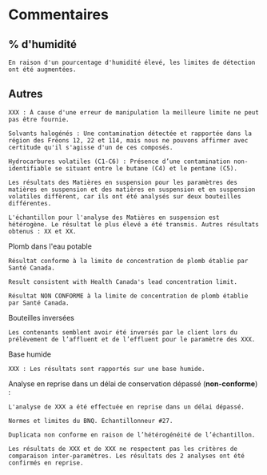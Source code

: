 # Commentaires


## % d'humidité
```
En raison d'un pourcentage d'humidité élevé, les limites de détection ont été augmentées.
```


## Autres
```
XXX : À cause d'une erreur de manipulation la meilleure limite ne peut pas être fournie.
```
```
Solvants halogénés : Une contamination détectée et rapportée dans la région des Fréons 12, 22 et 114, mais nous ne pouvons affirmer avec certitude qu'il s'agisse d'un de ces composés.
```
```
Hydrocarbures volatiles (C1-C6) : Présence d’une contamination non-identifiable se situant entre le butane (C4) et le pentane (C5).
```
```
Les résultats des Matières en suspension pour les paramètres des matières en suspension et des matières en suspension et en suspension volatiles diffèrent, car ils ont été analysés sur deux bouteilles différentes.
```
```
L'échantillon pour l'analyse des Matières en suspension est hétérogène. Le résultat le plus élevé a été transmis. Autres résultats obtenus : XX et XX.
```
Plomb dans l'eau potable
```
Résultat conforme à la limite de concentration de plomb établie par Santé Canada.
```
```
Result consistent with Health Canada's lead concentration limit.
```
```
Résultat NON CONFORME à la limite de concentration de plomb établie par Santé Canada.
```
Bouteilles inversées
```
Les contenants semblent avoir été inversés par le client lors du prélèvement de l’affluent et de l’effluent pour le paramètre des XXX.
```
Base humide
```
XXX : Les résultats sont rapportés sur une base humide.
```
Analyse en reprise dans un délai de conservation dépassé (**non-conforme**) :
```
L'analyse de XXX a été effectuée en reprise dans un délai dépassé.
```
```
Normes et limites du BNQ. Échantillonneur #27.
```
```
Duplicata non conforme en raison de l’hétérogénéité de l’échantillon.
```
```
Les résultats de XXX et de XXX ne respectent pas les critères de comparaison inter-paramètres. Les résultats des 2 analyses ont été confirmés en reprise.
```

